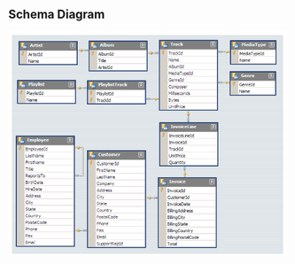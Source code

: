 ## Schema Diagram
![Schema Diagram](https://github.com/ShivanshTyagi9/Music_Store_Analysis/blob/f9f988299202534b95c4f685c078333cb0b5b76e/MusicDatabaseSchema.png)
